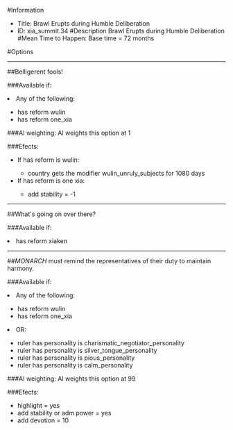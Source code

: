 #Information
 - Title: Brawl Erupts during Humble Deliberation
 - ID: xia_summit.34
#Description
Brawl Erupts during Humble Deliberation
#Mean Time to Happen:
Base time = 72 months

#Options

___
##Belligerent fools!

###Available if:
<li>Any of the following:</li><ul><li>has reform wulin</li><li>has reform  one_xia</li></ul>

###AI weighting:
AI weights this option at 1


###Efects:<ul><li>If has reform is wulin:</li><ul><li>country gets the modifier wulin_unruly_subjects for 1080 days</li></ul><li>If has reform is one xia:</li><ul><li>add stability = -1</li></ul></ul>

___
##What's going on over there?

###Available if:
<li>has reform xiaken</li>

___
##$MONARCH$ must remind the representatives of their duty to maintain harmony.

###Available if:
<li>Any of the following:</li><ul><li>has reform wulin</li><li>has reform  one_xia</li></ul><li>OR:</li><ul><li>ruler has personality is charismatic_negotiator_personality</li><li>ruler has personality  is silver_tongue_personality</li><li>ruler has personality   is pious_personality</li><li>ruler has personality    is calm_personality</li></ul>

###AI weighting:
AI weights this option at 99


###Efects:<ul><li>highlight = yes</li><li>add stability or adm power = yes</li><li>add devotion = 10</li></ul>
